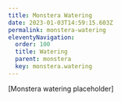 ```yaml
---
title: Monstera Watering
date: 2023-01-03T14:59:15.603Z
permalink: monstera-watering
eleventyNavigation:
  order: 100
  title: Watering
  parent: monstera
  key: monstera.watering
---
```

\[M﻿onstera watering placeholder]